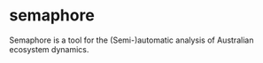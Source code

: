 semaphore
=========

Semaphore is a tool for the (Semi-)automatic analysis of Australian ecosystem dynamics.